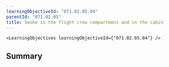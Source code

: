 ```yaml
---
learningObjectiveId: "071.02.05.04"
parentId: "071.02.05"
title: Smoke in the flight crew compartment and in the cabin
---
```


```tsx eval
<LearningObjectives learningObjectiveId={"071.02.05.04"} />
```

## Summary
